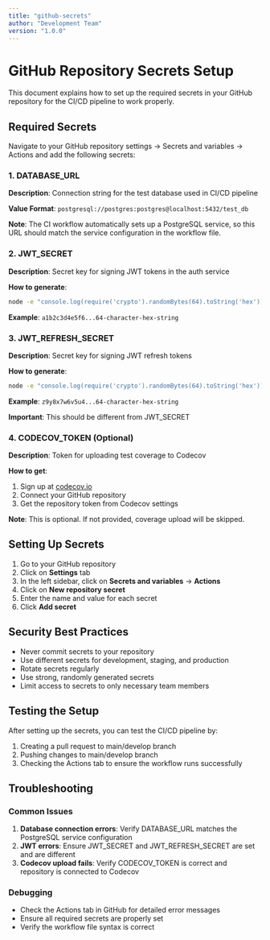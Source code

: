```yaml
---
title: "github-secrets"
author: "Development Team"
version: "1.0.0"
---
```

# GitHub Repository Secrets Setup

This document explains how to set up the required secrets in your GitHub repository for the CI/CD pipeline to work properly.

## Required Secrets

Navigate to your GitHub repository settings → Secrets and variables → Actions and add the following secrets:

### 1. DATABASE_URL

**Description**: Connection string for the test database used in CI/CD pipeline

**Value Format**: `postgresql://postgres:postgres@localhost:5432/test_db`

**Note**: The CI workflow automatically sets up a PostgreSQL service, so this URL should match the service configuration in the workflow file.

### 2. JWT_SECRET

**Description**: Secret key for signing JWT tokens in the auth service

**How to generate**: 
```bash
node -e "console.log(require('crypto').randomBytes(64).toString('hex'))"
```

**Example**: `a1b2c3d4e5f6...64-character-hex-string`

### 3. JWT_REFRESH_SECRET

**Description**: Secret key for signing JWT refresh tokens

**How to generate**:
```bash
node -e "console.log(require('crypto').randomBytes(64).toString('hex'))"
```

**Example**: `z9y8x7w6v5u4...64-character-hex-string`

**Important**: This should be different from JWT_SECRET

### 4. CODECOV_TOKEN (Optional)

**Description**: Token for uploading test coverage to Codecov

**How to get**:
1. Sign up at [codecov.io](https://codecov.io)
2. Connect your GitHub repository
3. Get the repository token from Codecov settings

**Note**: This is optional. If not provided, coverage upload will be skipped.

## Setting Up Secrets

1. Go to your GitHub repository
2. Click on **Settings** tab
3. In the left sidebar, click on **Secrets and variables** → **Actions**
4. Click on **New repository secret**
5. Enter the name and value for each secret
6. Click **Add secret**

## Security Best Practices

- Never commit secrets to your repository
- Use different secrets for development, staging, and production
- Rotate secrets regularly
- Use strong, randomly generated secrets
- Limit access to secrets to only necessary team members

## Testing the Setup

After setting up the secrets, you can test the CI/CD pipeline by:

1. Creating a pull request to main/develop branch
2. Pushing changes to main/develop branch
3. Checking the Actions tab to ensure the workflow runs successfully

## Troubleshooting

### Common Issues

1. **Database connection errors**: Verify DATABASE_URL matches the PostgreSQL service configuration
2. **JWT errors**: Ensure JWT_SECRET and JWT_REFRESH_SECRET are set and are different
3. **Codecov upload fails**: Verify CODECOV_TOKEN is correct and repository is connected to Codecov

### Debugging

- Check the Actions tab in GitHub for detailed error messages
- Ensure all required secrets are properly set
- Verify the workflow file syntax is correct